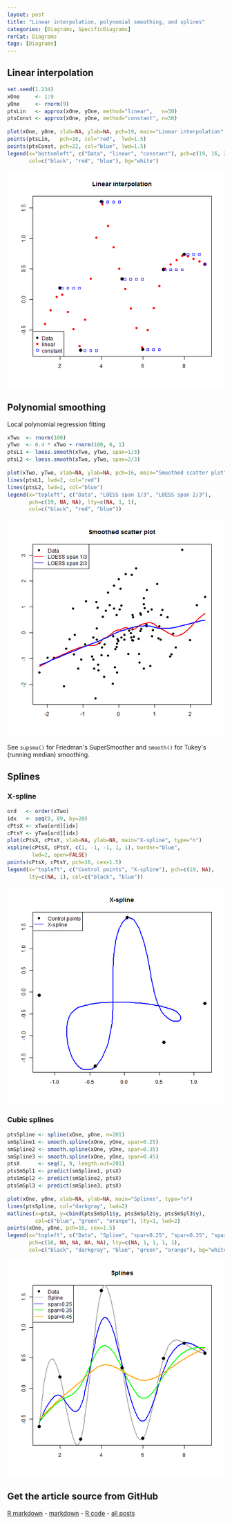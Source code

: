 ```yaml
---
layout: post
title: "Linear interpolation, polynomial smoothing, and splines"
categories: [Diagrams, SpecificDiagrams]
rerCat: Diagrams
tags: [Diagrams]
---
```





Linear interpolation
-------------------------


```r
set.seed(1.234)
xOne     <- 1:9
yOne     <- rnorm(9)
ptsLin   <- approx(xOne, yOne, method="linear",   n=30)
ptsConst <- approx(xOne, yOne, method="constant", n=30)
```



```r
plot(xOne, yOne, xlab=NA, ylab=NA, pch=19, main="Linear interpolation", cex=1.5)
points(ptsLin,   pch=16, col="red",  lwd=1.5)
points(ptsConst, pch=22, col="blue", lwd=1.5)
legend(x="bottomleft", c("Data", "linear", "constant"), pch=c(19, 16, 22),
       col=c("black", "red", "blue"), bg="white")
```

![plot of chunk rerDiagSplines01](../content/assets/figure/rerDiagSplines01.png) 


Polynomial smoothing
-------------------------

Local polynomial regression fitting


```r
xTwo  <- rnorm(100)
yTwo  <- 0.4 * xTwo + rnorm(100, 0, 1)
ptsL1 <- loess.smooth(xTwo, yTwo, span=1/3)
ptsL2 <- loess.smooth(xTwo, yTwo, span=2/3)
```



```r
plot(xTwo, yTwo, xlab=NA, ylab=NA, pch=16, main="Smoothed scatter plot")
lines(ptsL1, lwd=2, col="red")
lines(ptsL2, lwd=2, col="blue")
legend(x="topleft", c("Data", "LOESS span 1/3", "LOESS span 2/3"),
       pch=c(19, NA, NA), lty=c(NA, 1, 1),
       col=c("black", "red", "blue"))
```

![plot of chunk rerDiagSplines02](../content/assets/figure/rerDiagSplines02.png) 


See `supsmu()` for Friedman's SuperSmoother and `smooth()` for Tukey's (running median) smoothing.

Splines
-------------------------

### X-spline


```r
ord   <- order(xTwo)
idx   <- seq(9, 89, by=20)
cPtsX <- xTwo[ord][idx]
cPtsY <- yTwo[ord][idx]
plot(cPtsX, cPtsY, xlab=NA, ylab=NA, main="X-spline", type="n")
xspline(cPtsX, cPtsY, c(1, -1, -1, 1, 1), border="blue",
        lwd=2, open=FALSE)
points(cPtsX, cPtsY, pch=16, cex=1.5)
legend(x="topleft", c("Control points", "X-spline"), pch=c(19, NA),
       lty=c(NA, 1), col=c("black", "blue"))
```

![plot of chunk rerDiagSplines03](../content/assets/figure/rerDiagSplines03.png) 


### Cubic splines


```r
ptsSpline <- spline(xOne, yOne, n=201)
smSpline1 <- smooth.spline(xOne, yOne, spar=0.25)
smSpline2 <- smooth.spline(xOne, yOne, spar=0.35)
smSpline3 <- smooth.spline(xOne, yOne, spar=0.45)
ptsX      <- seq(1, 9, length.out=201)
ptsSmSpl1 <- predict(smSpline1, ptsX)
ptsSmSpl2 <- predict(smSpline2, ptsX)
ptsSmSpl3 <- predict(smSpline3, ptsX)
```



```r
plot(xOne, yOne, xlab=NA, ylab=NA, main="Splines", type="n")
lines(ptsSpline, col="darkgray", lwd=2)
matlines(x=ptsX, y=cbind(ptsSmSpl1$y, ptsSmSpl2$y, ptsSmSpl3$y),
         col=c("blue", "green", "orange"), lty=1, lwd=2)
points(xOne, yOne, pch=16, cex=1.5)
legend(x="topleft", c("Data", "Spline", "spar=0.25", "spar=0.35", "spar=0.45"),
       pch=c(16, NA, NA, NA, NA), lty=c(NA, 1, 1, 1, 1),
       col=c("black", "darkgray", "blue", "green", "orange"), bg="white")
```

![plot of chunk rerDiagSplines04](../content/assets/figure/rerDiagSplines04.png) 


Get the article source from GitHub
----------------------------------------------

[R markdown](https://github.com/dwoll/RExRepos/raw/master/Rmd/diagSplines.Rmd) - [markdown](https://github.com/dwoll/RExRepos/raw/master/md/diagSplines.md) - [R code](https://github.com/dwoll/RExRepos/raw/master/R/diagSplines.R) - [all posts](https://github.com/dwoll/RExRepos/)
